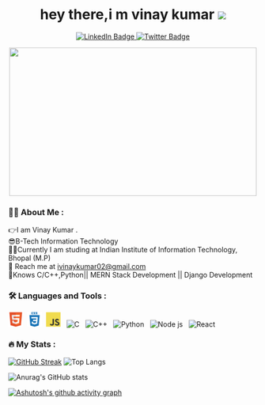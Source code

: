 <div id="header" align="center">
  <div id="badges">
  <h1>
  hey there,i m vinay kumar
  <img src="https://media.giphy.com/media/hvRJCLFzcasrR4ia7z/giphy.gif" width="30px"/>
  </h1>
  <a href="https://www.linkedin.com/in/vinay-kumar-81986b224">
    <img src="https://img.shields.io/badge/LinkedIn-blue?style=for-the-badge&logo=linkedin&logoColor=white" alt="LinkedIn Badge"/>
  </a>
  <a href="https://twitter.com/squirtlelivee">
    <img src="https://img.shields.io/badge/Twitter-blue?style=for-the-badge&logo=twitter&logoColor=white" alt="Twitter Badge"/>
  </a>
  <br>


   

  <span align="center" ><img src="https://user-images.githubusercontent.com/110723566/215167865-4deaab02-057c-4079-b6ed-617dec0b26a0.gif" align ="center" height="300px" width="500px" padding="40 40 px"></span>
</div>
</div>

### :man_technologist: About Me :
👉I am Vinay Kumar .<br>
😎B-Tech  Information Technology <br>
👨‍🎓Currently I am studing at Indian Institute of Information Technology, Bhopal (M.P)<br>
📧 Reach me at ivinaykumar02@gmail.com<br>
👨‍Knows C/C++,Python|| MERN Stack Development || Django Development<br>

### :hammer_and_wrench: Languages and Tools :
<div>
  <img src="https://github.com/devicons/devicon/blob/master/icons/html5/html5-original.svg" title="HTML5" alt="HTML" width="30" height="30"/>&nbsp;
  <img src="https://github.com/devicons/devicon/blob/master/icons/css3/css3-plain-wordmark.svg"  title="CSS3" alt="CSS" width="30" height="30"/>&nbsp;
  <img src="https://github.com/devicons/devicon/blob/master/icons/javascript/javascript-original.svg" title="JavaScript" alt="JavaScript" width="30" height="30"/>&nbsp;&nbsp;
  <img src="https://seeklogo.com/images/C/c-programming-language-logo-9B32D017B1-seeklogo.com.png" title="C" alt="C" width="30" height="30"/>&nbsp;&nbsp;
  <img src="https://seeklogo.com/images/C/c-logo-1B1817C041-seeklogo.com.png" title="C++" alt="C++" width="30" height="30"/>&nbsp;&nbsp;
  <img src="https://seeklogo.com/images/P/python-logo-A32636CAA3-seeklogo.com.png" title="Python" alt="Python" width="30" height="30"/>&nbsp;&nbsp;
  <img src="https://seeklogo.com/images/N/nodejs-logo-065257DE24-seeklogo.com.png" alt="Node js" width="55" height="35"/>&nbsp;&nbsp;
  <img src="https://seeklogo.com/images/R/react-logo-7B3CE81517-seeklogo.com.png" title="React" alt="React" width="40" height="35"/>&nbsp;&nbsp;
 
### :fire: My Stats :
[![GitHub Streak](https://streak-stats.demolab.com?user=vink08&theme=tokyonight)](https://git.io/streak-stats)
![Top Langs](https://github-readme-stats.vercel.app/api/top-langs/?username=vink08&theme=tokyonight)<br>
  

 ![Anurag's GitHub stats](https://github-readme-stats.vercel.app/api?username=vink08&show_icons=true&theme=tokyonight)<br>

[![Ashutosh's github activity graph](https://activity-graph.herokuapp.com/graph?username=vink08&theme=dark)](https://github.com/ashutosh00710/github-readme-activity-graph)<br>


   



